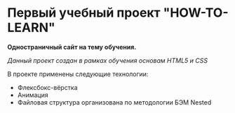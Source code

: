# Первый учебный проект "HOW-TO-LEARN"
**Одностраничный сайт на тему обучения.**

*Данный проект создан в рамках обучения основам HTML5 и CSS*

В проекте применены следующие технологии:
* Флексбокс-вёрстка
* Анимация
* Файловая структура организована по методологии БЭМ Nested
